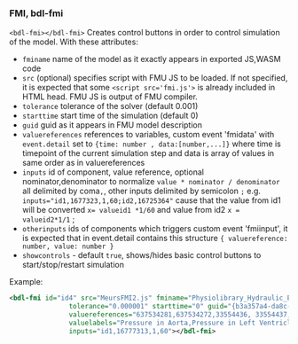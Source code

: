 
### FMI, bdl-fmi
`<bdl-fmi></bdl-fmi>` Creates control buttons in order to control simulation of the model. With these attributes:
  * `fminame` name of the model as it exactly appears in exported JS,WASM code
  * `src` (optional) specifies script with FMU JS to be loaded.  If not specified, it is expected that some `<script src='fmi.js'>` is already included in HTML head. FMU JS is output of FMU compiler.
  * `tolerance` tolerance of the solver (default 0.001)
  * `starttime` start time of the simulation (default 0)
  * `guid` guid as it appears in FMU model description
  * `valuereferences` references to variables, custom event 'fmidata' with `event.detail` set to  `{time: number , data:[number,...]}` where time is timepoint of the current simulation step and data is array of values in same order as in 
  valuereferences
  * `inputs` id of component, value reference, optional nominator,denominator to normalize `value * nominator / denominator` all delimited by coma`,`, other inputs delimited by semicolon `;` e.g. `inputs="id1,1677323,1,60;id2,16725364"` cause that the value from id1 will be converted `x= valueid1 *1/60` and value from id2 `x = valueid2*1/1` ; 
  * `otherinputs` ids of components which triggers custom event 'fmiinput', it is expected that in event.detail contains 
  this structure `{ valuereference: number, value: number }`
  * `showcontrols` - default `true`, shows/hides basic control buttons to start/stop/restart simulation 

Example:
```xml
<bdl-fmi id="id4" src="MeursFMI2.js" fminame="Physiolibrary_Hydraulic_Examples_MeursModel2011_HemodynamicsMeurs_0flatNorm"
               tolerance="0.000001" starttime="0" guid="{b3a357a4-da8c-4f00-b159-28ec2ea45e26}"
               valuereferences="637534281,637534272,33554436, 33554437, 33554432, 33554436, 33554437, 33554433, 16777313"
               valuelabels="Pressure in Aorta,Pressure in Left Ventricle, Intrathoracic Artery Volume, Extrathoracic Arteries Volume, Pulmonary Arteries Volume, Intrathoracic Veins Volume, Extrathoracic Veins volume, Pulmonary Veins Volume,Heart Rate"
               inputs="id1,16777313,1,60"></bdl-fmi>
```
<bdl-fmi id="id4" src="MeursFMI2.js" fminame="Physiolibrary_Hydraulic_Examples_MeursModel2011_HemodynamicsMeurs_0flatNorm"
               tolerance="0.000001" starttime="0" guid="{b3a357a4-da8c-4f00-b159-28ec2ea45e26}"
               valuereferences="637534281,637534272,33554436, 33554437, 33554432, 33554436, 33554437, 33554433, 16777313"
               valuelabels="Pressure in Aorta,Pressure in Left Ventricle, Intrathoracic Artery Volume, Extrathoracic Arteries Volume, Pulmonary Arteries Volume, Intrathoracic Veins Volume, Extrathoracic Veins volume, Pulmonary Veins Volume,Heart Rate"
               inputs="id1,16777313,1,60"></bdl-fmi>
  
